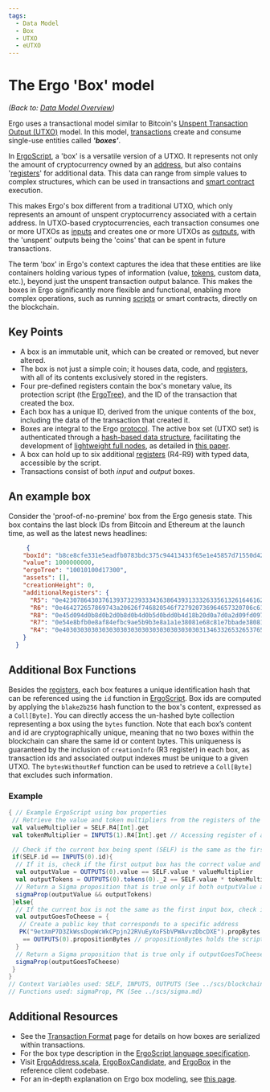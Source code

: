 ```yaml
---
tags:
  - Data Model
  - Box
  - UTXO
  - eUTXO
---
```


# The Ergo 'Box' model

*(Back to: [Data Model Overview](data-model.md))*

Ergo uses a transactional model similar to Bitcoin's [Unspent Transaction Output (UTXO)](eutxo.md) model. In this model, [transactions](transactions.md) create and consume single-use entities called ***'boxes'***.

In [ErgoScript](ergoscript.md), a 'box' is a versatile version of a UTXO. It represents not only the amount of cryptocurrency owned by an [address](address.md), but also contains '[registers](registers.md)' for additional data. This data can range from simple values to complex structures, which can be used in transactions and [smart contract](ergoscript.md) execution.

This makes Ergo's box different from a traditional UTXO, which only represents an amount of unspent cryptocurrency associated with a certain address. In UTXO-based cryptocurrencies, each transaction consumes one or more UTXOs as [inputs](transactions.md#anatomy) and creates one or more UTXOs as [outputs](transactions.md#anatomy), with the 'unspent' outputs being the 'coins' that can be spent in future transactions.

The term 'box' in Ergo's context captures the idea that these entities are like containers holding various types of information (value, [tokens](eip4.md), custom data, etc.), beyond just the unspent transaction output balance. This makes the boxes in Ergo significantly more flexible and functional, enabling more complex operations, such as running [scripts](ergoscript.md) or smart contracts, directly on the blockchain.

## Key Points

- A box is an immutable unit, which can be created or removed, but never altered.
- The box is not just a simple coin; it houses data, code, and [registers](registers.md), with all of its contents exclusively stored in the registers.
- Four pre-defined registers contain the box's monetary value, its protection script (the [ErgoTree](ergotree.md)), and the ID of the transaction that created the box.
- Each box has a unique ID, derived from the unique contents of the box, including the data of the transaction that created it.
- Boxes are integral to the Ergo [protocol](protocol-overview.md). The active box set (UTXO set) is authenticated through a [hash-based data structure](merkle-tree-structures.md), facilitating the development of [lightweight full nodes](light-full-node.md), as detailed in [this paper](https://eprint.iacr.org/2016/994).
- A box can hold up to six additional [registers](registers.md) (R4-R9) with typed data, accessible by the script.
- Transactions consist of both *input* and *output* boxes.

## An example box

Consider the 'proof-of-no-premine' box from the Ergo genesis state. This box contains the last block IDs from Bitcoin and Ethereum at the launch time, as well as the latest news headlines:

```JSON
     {
    "boxId": "b8ce8cfe331e5eadfb0783bdc375c94413433f65e1e45857d71550d42e4d83bd",
    "value": 1000000000,
    "ergoTree": "10010100d17300",
    "assets": [],
    "creationHeight": 0,
    "additionalRegisters": {
      "R5": "0e42307864303761393732393334363864393133326335613261646162326535326132333030396536373938363038653437623064323632336337653365393233343633",
      "R6": "0e464272657869743a20626f746820546f727920736964657320706c617920646f776e207269736b206f66206e6f2d6465616c20616674657220627573696e65737320616c61726d",
      "R8": "0e45d094d0b8d0b2d0b8d0b4d0b5d0bdd0b4d18b20d0a7d0a2d09fd09720d0b2d18bd180d0b0d181d182d183d18220d0bdd0b02033332520d0bdd0b020d0b0d0bad186d0b8d18e",
      "R7": "0e54e8bfb0e8af84efbc9ae5b9b3e8a1a1e38081e68c81e7bbade38081e58c85e5aeb9e28094e28094e696b0e697b6e4bba3e5ba94e5afb9e585a8e79083e58c96e68c91e68898e79a84e4b8ade59bbde4b98be98193",
      "R4": "0e4030303030303030303030303030303030303031346332653265376533336435316165376536366636636362363934326333343337313237623336633333373437"
    }
  }
```

## Additional Box Functions

Besides the [registers](registers.md), each box features a unique identification hash that can be referenced using the `id` function in [ErgoScript](ergoscript.md). Box ids are computed by applying the `blake2b256` hash function to the box's content, expressed as a `Coll[Byte]`. You can directly access the un-hashed byte collection representing a box using the `bytes` function. Note that each box’s content and id are cryptographically unique, meaning that no two boxes within the blockchain can share the same id or content bytes. This uniqueness is guaranteed by the inclusion of `creationInfo` (R3 register) in each box, as transaction ids and associated output indexes must be unique to a given UTXO. The `bytesWithoutRef` function can be used to retrieve a `Coll[Byte]` that excludes such information.

### Example

```scala
{ // Example ErgoScript using box properties
 // Retrieve the value and token multipliers from the registers of the current box (SELF)
 val valueMultiplier = SELF.R4[Int].get
 val tokenMultiplier = INPUTS(1).R4[Int].get // Accessing register of another input box

 // Check if the current box being spent (SELF) is the same as the first input box
 if(SELF.id == INPUTS(0).id){
  // If it is, check if the first output box has the correct value and token amounts
  val outputValue = OUTPUTS(0).value == SELF.value * valueMultiplier
  val outputTokens = OUTPUTS(0).tokens(0)._2 == SELF.value * tokenMultiplier
  // Return a Sigma proposition that is true only if both outputValue and outputTokens are true
  sigmaProp(outputValue && outputTokens)
 }else{
  // If the current box is not the same as the first input box, check if the output goes to a specified address
  val outputGoesToCheese = {
   // Create a public key that corresponds to a specific address
   PK("9etXmP7D3ZkWssDopWcWkCPpjn22RVuEyXoFSbVPWAvvzDbcDXE").propBytes
    == OUTPUTS(0).propositionBytes // propositionBytes holds the script (ErgoTree)
  }
  // Return a Sigma proposition that is true only if outputGoesToCheese is true
  sigmaProp(outputGoesToCheese)
 }
}
// Context Variables used: SELF, INPUTS, OUTPUTS (See ../scs/blockchain-context.md)
// Functions used: sigmaProp, PK (See ../scs/sigma.md)
```

## Additional Resources

- See the [Transaction Format](format.md) page for details on how boxes are serialized within transactions.
- For the box type description in the [ErgoScript language specification](https://github.com/ScorexFoundation/sigmastate-interpreter/blob/develop/docs/LangSpec.md#box-type).
- Visit [ErgoAddress.scala](https://github.com/ScorexFoundation/sigmastate-interpreter/blob/ec71a6f988f7412bc36199f46e7ad8db643478c7/sigmastate/src/main/scala/org/ergoplatform/ErgoAddress.scala), [ErgoBoxCandidate](https://github.com/ScorexFoundation/sigmastate-interpreter/blob/develop/interpreter/shared/src/main/scala/org/ergoplatform/ErgoBoxCandidate.scala#L24-L43), and [ErgoBox](https://github.com/ScorexFoundation/sigmastate-interpreter/blob/develop/interpreter/shared/src/main/scala/org/ergoplatform/ErgoBox.scala#L22-L59) in the reference client codebase.
- For an in-depth explanation on Ergo box modeling, see [this page](box_modeling.md).

